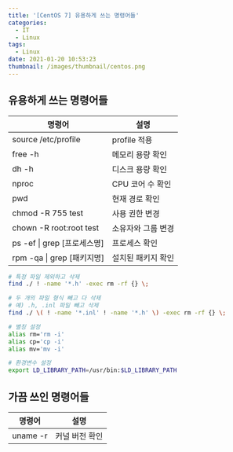 ```yaml
---
title: '[CentOS 7] 유용하게 쓰는 명령어들'
categories:
  - IT
  - Linux
tags:
  - Linux
date: 2021-01-20 10:53:23
thumbnail: /images/thumbnail/centos.png
---
```


## 유용하게 쓰는 명령어들

| 명령어                          | 설명               |
| ------------------------------- | ------------------ |
| source /etc/profile             | profile 적용       |
| free -h                         | 메모리 용량 확인   |
| dh -h                           | 디스크 용량 확인   |
| nproc                           | CPU 코어 수 확인   |
| pwd                             | 현재 경로 확인     |
| chmod -R 755 test               | 사용 권한 변경     |
| chown -R root:root test         | 소유자와 그룹 변경 |
| ps -ef &#124; grep [프로세스명] | 프로세스 확인      |
| rpm -qa &#124; grep [패키지명]  | 설치된 패키지 확인 |

```bash
# 특정 파일 제외하고 삭제
find ./ ! -name '*.h' -exec rm -rf {} \;

# 두 개의 파일 형식 빼고 다 삭제
# 예) .h, .inl 파일 빼고 삭제
find ./ \( ! -name '*.inl' ! -name '*.h' \) -exec rm -rf {} \;

# 별칭 설정
alias rm='rm -i'
alias cp='cp -i'
alias mv='mv -i'

# 환경변수 설정
export LD_LIBRARY_PATH=/usr/bin:$LD_LIBRARY_PATH
```

## 가끔 쓰인 명령어들

| 명령어   | 설명           |
| -------- | -------------- |
| uname -r | 커널 버전 확인 |
